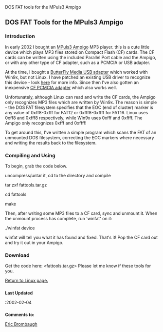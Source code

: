 





DOS FAT tools for the MPuls3 Ampigo




## DOS FAT Tools for the MPuls3 Ampigo


### Introduction



In early 2002 I bought an [MPuls3 Ampigo](http://www.mpuls3.com/ampigo3.html)
MP3 player. this is a cute little device which plays MP3 files stored on Compact Flash
(CF) cards. The CF cards can be written using the included Parallel Port cable and the
Ampigo, or with any other type of CF adapter, such as a PCMCIA or USB adapter.

At the time, I bought a
[ButterFly Media USB adapter](http://www.butterflymedia.com/Products-CFReader.asp)
which worked with Win9x, but not Linux. I have patched an existing USB driver to recognize
this device - look [here](butterfly.html) for more info. Since then I've also
gotten an inexpensive [CF PCMCIA adapter](http://www.pqiusa.com/our_products.htm)
which also works well.

Unfortunately, although Linux can read and write the CF cards, the Ampigo only
recognizes MP3 files which are written by Win9x. The reason is simple - the DOS
FAT filesystem specifies that the EOC (end of cluster) marker is any value of
0xff8-0xfff for FAT12 or 0xfff8-0xffff for FAT16. Linux uses 0xff8 and 0xfff8
respectively, while Win9x uses 0xfff and 0xffff. The Ampigo only recognizes
0xfff and 0xffff!

To get around this, I've written a simple program which scans the FAT of an
unmounted DOS filesystem, correcting the EOC markers where necessary and writing
the results back to the filesystem.

### Compiling and Using



To begin, grab the code below.

uncompress/untar it, cd to the directory and compile

tar zxf fattools.tar.gz
  
cd fattools
  
make

Then, after writing some MP3 files to a CF card, sync and unmount it. When
the unmount process has complete, run 'winfat' on it:

./winfat device

 winfat will tell you what it has found and fixed. That's it! Pop the CF card
out and try it out in your Ampigo.

### Download


Get the code here: <fattools.tar.gz>
Please let me know if these tools for you.


[Return to Linux page.](linux.html)
##### 
**Last Updated**


:2002-02-04
##### 
**Comments to:**


[Eric Brombaugh](mailto:ebrombaugh1@cox.net)
  
 






















